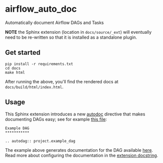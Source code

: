 # airflow_auto_doc

Automatically document Airflow DAGs and Tasks

**NOTE** the Sphinx extension (location in `docs/source/_ext`) will eventually need to be re-written so that it is installed as a standalone plugin.

## Get started

```
pip install -r requirements.txt
cd docs
make html
```

After running the above, you'll find the rendered docs at `docs/build/html/index.html`.

## Usage

This Sphinx extension introduces a new [autodoc](https://www.sphinx-doc.org/en/master/usage/extensions/autodoc.html) directive that makes documenting DAGs easy; see for example [this file](/docs/source/example_dag.rst):

```
Example DAG
***********

.. autodag:: project.example_dag
```

The example above generates documentation for the DAG available [here](project.example_dag.py). Read more about configuring the documentation in the [extension docstring](docs/source/_ext/dags.py).

